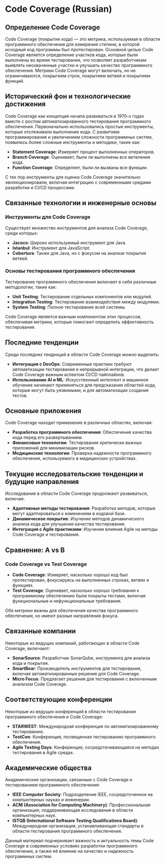 # Code Coverage (Russian)

## Определение Code Coverage

Code Coverage (покрытие кода) — это метрика, используемая в области программного обеспечения для измерения степени, в которой исходный код программы был протестирован. Основной целью Code Coverage является определение участков кода, которые были выполнены во время тестирования, что позволяет разработчикам выявлять неохваченные участки и улучшать качество программного обеспечения. Метрики Code Coverage могут включать, но не ограничиваются, покрытием строк, покрытием ветвей и покрытием функций.

## Исторический фон и технологические достижения

Code Coverage как концепция начала развиваться в 1970-х годах вместе с ростом автоматизированного тестирования программного обеспечения. Первоначально использовались простые инструменты, которые отслеживали выполнение кода. С развитием программирования и увеличением сложности программных систем, появились более сложные инструменты и методики, такие как:

- **Statement Coverage**: Измеряет процент выполненных операторов.
- **Branch Coverage**: Оценивает, были ли выполнены все ветвления кода.
- **Function Coverage**: Определяет, были ли вызваны все функции.

С тех пор инструменты для оценки Code Coverage значительно эволюционировали, включая интеграцию с современными средами разработки и CI/CD процессами.

## Связанные технологии и инженерные основы

### Инструменты для Code Coverage

Существует множество инструментов для анализа Code Coverage, среди которых:

- **Jacoco**: Широко используемый инструмент для Java.
- **Istanbul**: Инструмент для JavaScript.
- **Cobertura**: Также для Java, но с фокусом на анализе покрытия ветвей.

### Основы тестирования программного обеспечения

Тестирование программного обеспечения включает в себя различные методологии, такие как:

- **Unit Testing**: Тестирование отдельных компонентов или модулей.
- **Integration Testing**: Тестирование взаимодействия между модулями.
- **System Testing**: Полное тестирование всей системы.

Code Coverage является важным компонентом этих процессов, обеспечивая метрики, которые помогают определить эффективность тестирования.

## Последние тенденции

Среди последних тенденций в области Code Coverage можно выделить:

- **Интеграция с DevOps**: Современные практики требуют автоматизации тестирования и непрерывной интеграции, что делает Code Coverage важным аспектом CI/CD пайплайнов.
- **Использование AI и ML**: Искусственный интеллект и машинное обучение начинают применяться для предсказания областей кода, которые могут быть уязвимыми, и для автоматизации создания тестов.

## Основные приложения

Code Coverage находит применение в различных областях, включая:

- **Разработка программного обеспечения**: Обеспечение качества кода перед его развертыванием.
- **Финансовые технологии**: Тестирование критически важных приложений для минимизации рисков.
- **Медицинские технологии**: Проверка надежности программного обеспечения, используемого в медицинских устройствах.

## Текущие исследовательские тенденции и будущие направления

Исследования в области Code Coverage продолжают развиваться, включая:

- **Адаптивные методы тестирования**: Разработка методов, которые могут адаптироваться к изменениям в кодовой базе.
- **Динамическое покрытие**: Изучение методов динамического анализа кода для улучшения качества тестирования.
- **Интеграция с Agile практиками**: Изучение влияния Agile на методы Code Coverage и тестирования.

## Сравнение: A vs B

### Code Coverage vs Test Coverage

- **Code Coverage**: Измеряет, насколько хорошо код был протестирован, фокусируясь на выполненных строках, ветвях и функциях.
- **Test Coverage**: Оценивает, насколько хорошо требования к программному обеспечению были покрыты тестами, включая функциональные и нефункциональные требования.

Обе метрики важны для обеспечения качества программного обеспечения, но имеют разные направления фокуса.

## Связанные компании

Некоторые из ведущих компаний, работающих в области Code Coverage, включают:

- **SonarSource**: Разработчик SonarQube, инструмента для анализа кода и покрытия.
- **SmartBear**: Производитель инструментов для тестирования, включая автоматизированные решения для Code Coverage.
- **Micro Focus**: Предлагает решения для тестирования с включенным анализом Code Coverage.

## Соответствующие конференции

Некоторые из ведущих конференций в области тестирования программного обеспечения и Code Coverage:

- **STARWEST**: Международная конференция по автоматизированному тестированию.
- **TestCon**: Конференция, посвященная тестированию программного обеспечения.
- **Agile Testing Days**: Конференция, сосредотачивающаяся на методах тестирования в Agile средах.

## Академические общества

Академические организации, связанные с Code Coverage и тестированием программного обеспечения:

- **IEEE Computer Society**: Подразделение IEEE, сосредоточенное на компьютерных науках и инженерии.
- **ACM (Association for Computing Machinery)**: Профессиональная организация, поддерживающая исследования в области компьютерных наук.
- **ISTQB (International Software Testing Qualifications Board)**: Международная организация, устанавливающая стандарты в области тестирования программного обеспечения. 

Данный материал подчеркивает важность и актуальность темы Code Coverage в современных условиях разработки программного обеспечения, а также её влияние на качество и надежность программных систем.